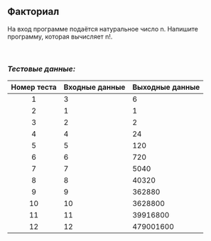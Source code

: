 ## Факториал

На вход программе подаётся натуральное число n. Напишите программу, которая вычисляет n!.

<br>

### *Тестовые данные:*

| Номер теста | Входные данные | Выходные данные |
|:-----------:|----------------|-----------------|
|      1      | 3              | 6               |
|      2      | 1              | 1               |
|      3      | 2              | 2               |
|      4      | 4              | 24              |
|      5      | 5              | 120             |
|      6      | 6              | 720             |
|      7      | 7              | 5040            |
|      8      | 8              | 40320           |
|      9      | 9              | 362880          |
|     10      | 10             | 3628800         |
|     11      | 11             | 39916800        |
|     12      | 12             | 479001600       |